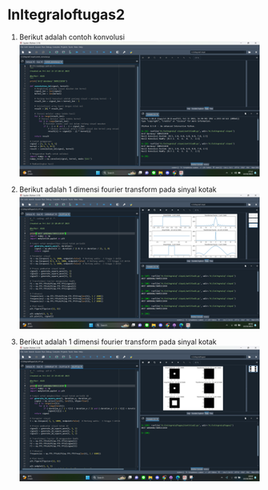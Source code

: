 # lnltegraloftugas2
1. Berikut adalah contoh konvolusi
![SS Konvolusi](SS_Contoh_Konvolusi.png)

2. Berikut adalah 1 dimensi fourier transform pada sinyal kotak
![SS 1D](SS_1DFFT.png)

3. Berikut adalah 1 dimensi fourier transform pada sinyal kotak
![SS 1D](SS_2DFFT.png)
